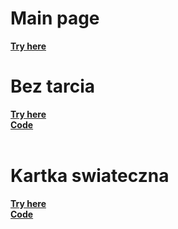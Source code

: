 # Main page
**[Try here](https://bartekkrej.github.io/)**
<br>
# Bez tarcia
**[Try here](https://bartekkrej.github.io/bez_tarcia_js/index.html)**
<br>
**[Code](https://github.com/bartekkrej/bez_tarcia_js)**
<br>
<br>
# Kartka swiateczna
**[Try here](https://bartekkrej.github.io/kartka_swiateczna/index.html)**
<br>
**[Code](https://github.com/bartekkrej/kartka_swiateczna)**
<br>
<br>
